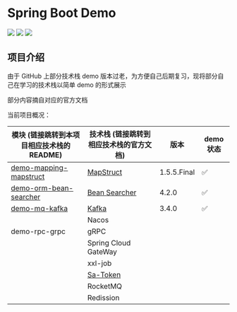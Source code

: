 # Spring Boot Demo

<img src="https://img.shields.io/badge/JDK-17.0.7-orange"> <img src="https://img.shields.io/badge/Spring%20Boot-3.1.0-brightgreen"> <img src="https://img.shields.io/badge/author-OrionLi-blue">

## 项目介绍

由于 GitHub 上部分技术栈 demo 版本过老，为方便自己后期复习，现将部分自己在学习的技术栈以简单 demo 的形式展示

部分内容摘自对应的官方文档

当前项目概况：

| 模块 (链接跳转到本项目相应技术栈的README)                                  | 技术栈 (链接跳转到相应技术栈的官方文档)                                                                  | 版本          | demo 状态 |
|------------------------------------------------------------|----------------------------------------------------------------------------------------|-------------|---------|
| [demo-mapping-mapstruct](demo-mapping-mapstruct/README.md) | [MapStruct](https://mapstruct.org/documentation/stable/reference/html/)                | 1.5.5.Final | ✅       |
| [demo-orm-bean-searcher](demo-orm-bean-searcher/README.md) | [Bean Searcher](https://bs.zhxu.cn/guide/latest/introduction.html)                     | 4.2.0       | ✅       |
| [demo-mq-kafka](demo-mq-kafka/README.md)                   | [Kafka](https://docs.spring.io/spring-kafka/docs/3.0.6/reference/html/#kafka-template) | 3.4.0       | ✅       |
|                                                            | Nacos                                                                                  |             |         |
| demo-rpc-grpc                                              | gRPC                                                                                   |             |         |
|                                                            | Spring Cloud GateWay                                                                   |             |         |
|                                                            | xxl-job                                                                                |             |         |
|                                                            | [Sa-Token](https://sa-token.cc/doc.html#/)                                             |             |         |
|                                                            | RocketMQ                                                                               |             |         |
|                                                            | Redission                                                                              |             |         |
